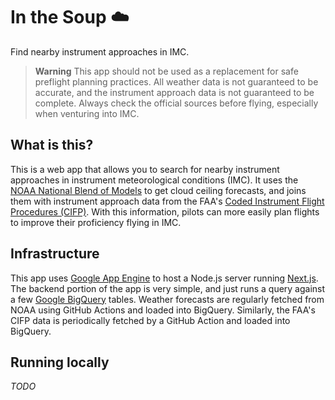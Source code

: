 # In the Soup ☁️

Find nearby instrument approaches in IMC.

> **Warning**
> This app should not be used as a replacement for safe preflight planning
> practices. All weather data is not guaranteed to be accurate, and the
> instrument approach data is not guaranteed to be complete. Always check the
> official sources before flying, especially when venturing into IMC.

## What is this?

This is a web app that allows you to search for nearby instrument approaches in
instrument meteorological conditions (IMC). It uses the [NOAA National Blend of Models][nbm]
to get cloud ceiling forecasts, and joins them with instrument approach data
from the FAA's [Coded Instrument Flight Procedures (CIFP)][cifp]. With this
information, pilots can more easily plan flights to improve their proficiency
flying in IMC.

[nbm]: https://blend.mdl.nws.noaa.gov/
[cifp]: https://www.faa.gov/air_traffic/flight_info/aeronav/digital_products/cifp/

## Infrastructure

This app uses [Google App Engine][gae] to host a Node.js server running
[Next.js][next]. The backend portion of the app is very simple, and just runs
a query against a few [Google BigQuery][bq] tables. Weather forecasts are
regularly fetched from NOAA using GitHub Actions and loaded into BigQuery.
Similarly, the FAA's CIFP data is periodically fetched by a GitHub Action and
loaded into BigQuery.

[gae]: https://cloud.google.com/appengine/
[next]: https://nextjs.org/
[bq]: https://cloud.google.com/bigquery/

## Running locally

*TODO*
